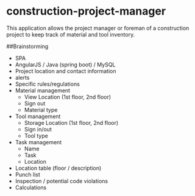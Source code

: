 # construction-project-manager
This application allows the project manager or foreman of a construction project to keep track of material and tool inventory.

##Brainstorming
* SPA
* AngularJS / Java (spring boot) / MySQL
* Project location and contact information
* alerts
* Specific rules/regulations
* Material management
  * View Location (1st floor, 2nd floor)
  * Sign out
  * Material type
* Tool management
  * Storage Location (1st floor, 2nd floor)
  * Sign in/out
  * Tool type
* Task management
  * Name
  * Task
  * Location
* Location table (floor / description)
* Punch list
* Inspection / potential code violations
* Calculations



